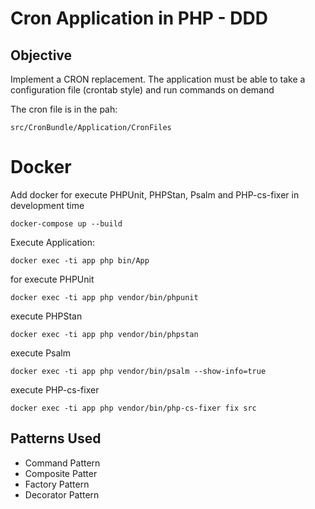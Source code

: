 # Cron Application in PHP - DDD

## Objective

Implement a CRON replacement. The application must be able to take a configuration file (crontab style) and run commands on demand

The cron file is in the pah:
```
src/CronBundle/Application/CronFiles
```

# Docker
Add docker for execute PHPUnit, PHPStan, Psalm and PHP-cs-fixer in development time
```
docker-compose up --build
```

Execute Application:
```
docker exec -ti app php bin/App
```
for execute PHPUnit
```
docker exec -ti app php vendor/bin/phpunit
```
execute PHPStan
```
docker exec -ti app php vendor/bin/phpstan
```
execute Psalm
```
docker exec -ti app php vendor/bin/psalm --show-info=true
```
execute PHP-cs-fixer
```
docker exec -ti app php vendor/bin/php-cs-fixer fix src
```
## Patterns Used

* Command Pattern
* Composite Patter
* Factory Pattern
* Decorator Pattern
